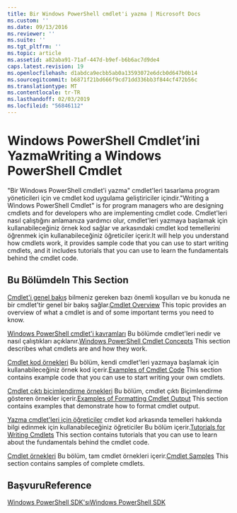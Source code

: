 ```yaml
---
title: Bir Windows PowerShell cmdlet'i yazma | Microsoft Docs
ms.custom: ''
ms.date: 09/13/2016
ms.reviewer: ''
ms.suite: ''
ms.tgt_pltfrm: ''
ms.topic: article
ms.assetid: a82aba91-71af-447d-b9ef-b6b6ac7d9de4
caps.latest.revision: 19
ms.openlocfilehash: d1abdca9ecbb5ab0a13593072e6dcb0d647b0b14
ms.sourcegitcommit: b6871f21bd666f9cd71dd336bb3f844cf472b56c
ms.translationtype: MT
ms.contentlocale: tr-TR
ms.lasthandoff: 02/03/2019
ms.locfileid: "56846112"
---
```

# <a name="writing-a-windows-powershell-cmdlet"></a><span data-ttu-id="94c4b-102">Windows PowerShell Cmdlet’ini Yazma</span><span class="sxs-lookup"><span data-stu-id="94c4b-102">Writing a Windows PowerShell Cmdlet</span></span>

<span data-ttu-id="94c4b-103">"Bir Windows PowerShell cmdlet'i yazma" cmdlet'leri tasarlama program yöneticileri için ve cmdlet kod uygulama geliştiriciler içindir.</span><span class="sxs-lookup"><span data-stu-id="94c4b-103">"Writing a Windows PowerShell Cmdlet" is for program managers who are designing cmdlets and for developers who are implementing cmdlet code.</span></span> <span data-ttu-id="94c4b-104">Cmdlet'leri nasıl çalıştığını anlamanıza yardımcı olur, cmdlet'leri yazmaya başlamak için kullanabileceğiniz örnek kod sağlar ve arkasındaki cmdlet kod temellerini öğrenmek için kullanabileceğiniz öğreticiler içerir.</span><span class="sxs-lookup"><span data-stu-id="94c4b-104">It will help you understand how cmdlets work, it provides sample code that you can use to start writing cmdlets, and it includes tutorials that you can use to learn the fundamentals behind the cmdlet code.</span></span>

## <a name="in-this-section"></a><span data-ttu-id="94c4b-105">Bu Bölümde</span><span class="sxs-lookup"><span data-stu-id="94c4b-105">In This Section</span></span>

<span data-ttu-id="94c4b-106">[Cmdlet'i genel bakış](./cmdlet-overview.md) bilmeniz gereken bazı önemli koşulları ve bu konuda ne bir cmdlet'tir genel bir bakış sağlar.</span><span class="sxs-lookup"><span data-stu-id="94c4b-106">[Cmdlet Overview](./cmdlet-overview.md) This topic provides an overview of what a cmdlet is and of some important terms you need to know.</span></span>

<span data-ttu-id="94c4b-107">[Windows PowerShell cmdlet'i kavramları](./windows-powershell-cmdlet-concepts.md) Bu bölümde cmdlet'leri nedir ve nasıl çalıştıkları açıklanır.</span><span class="sxs-lookup"><span data-stu-id="94c4b-107">[Windows PowerShell Cmdlet Concepts](./windows-powershell-cmdlet-concepts.md) This section describes what cmdlets are and how they work.</span></span>

<span data-ttu-id="94c4b-108">[Cmdlet kod örnekleri](./examples-of-cmdlet-code.md) Bu bölüm, kendi cmdlet'leri yazmaya başlamak için kullanabileceğiniz örnek kod içerir.</span><span class="sxs-lookup"><span data-stu-id="94c4b-108">[Examples of Cmdlet Code](./examples-of-cmdlet-code.md) This section contains example code that you can use to start writing your own cmdlets.</span></span>

<span data-ttu-id="94c4b-109">[Cmdlet çıktı biçimlendirme örnekleri](https://msdn.microsoft.com/en-us/65829249-124d-47d0-9bf3-8e397dc55855) Bu bölüm, cmdlet çıktı Biçimlendirme gösteren örnekler içerir.</span><span class="sxs-lookup"><span data-stu-id="94c4b-109">[Examples of Formatting Cmdlet Output](https://msdn.microsoft.com/en-us/65829249-124d-47d0-9bf3-8e397dc55855) This section contains examples that demonstrate how to format cmdlet output.</span></span>

<span data-ttu-id="94c4b-110">[Yazma cmdlet'leri için öğreticiler](./tutorials-for-writing-cmdlets.md) cmdlet kod arkasında temelleri hakkında bilgi edinmek için kullanabileceğiniz öğreticiler Bu bölüm içerir.</span><span class="sxs-lookup"><span data-stu-id="94c4b-110">[Tutorials for Writing Cmdlets](./tutorials-for-writing-cmdlets.md) This section contains tutorials that you can use to learn about the fundamentals behind the cmdlet code.</span></span>

<span data-ttu-id="94c4b-111">[Cmdlet örnekleri](./cmdlet-samples.md) Bu bölüm, tam cmdlet örnekleri içerir.</span><span class="sxs-lookup"><span data-stu-id="94c4b-111">[Cmdlet Samples](./cmdlet-samples.md) This section contains samples of complete cmdlets.</span></span>

## <a name="reference"></a><span data-ttu-id="94c4b-112">Başvuru</span><span class="sxs-lookup"><span data-stu-id="94c4b-112">Reference</span></span>

[<span data-ttu-id="94c4b-113">Windows PowerShell SDK'sı</span><span class="sxs-lookup"><span data-stu-id="94c4b-113">Windows PowerShell SDK</span></span>](../windows-powershell-reference.md)
